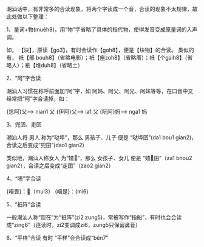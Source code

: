 
潮汕话中，有非常多的合读现象，将两个字读成一个音，合读的现象不太规律，故此处做以下整理：


1、量词+物(muêh8)，用“物”字省略了具体的指代物，使得发音变成原量词的入声调。

如， 【块】，原读【go3】，有时会读作【goh8】，便是【块物】的合读。
类似的有， 衹【部 bouh8】（省略电影）；衹【座zoh8】（省略厝）；衹【个gaih8】（省略人）；衹【堆duh8】（省略土）

2、“阿”字合读

潮汕人习惯在称呼前面加“阿”字，如 阿妈、阿父、阿兄、阿妹等等，在口音中又经常把“阿”字合读掉，如：

{恁阿}父--> nian1 父
{伊阿}父--> ia1 父
{阮阿}妈--> nga1 妈

3、兜囝、走囝

潮汕人将 男人 称为“哒埠”，那么 男孩子、儿子 便是 “哒埠囝”(da1 bou1 gian2)，合读之后变成“兜囝”(dao1 gian2)

类似地，潮汕人称女人 为“㜁𡜿”，那么 女孩子、女儿 便是 “㜁𡜿囝”（za1 bhou2 gian2），合读之后变成“走囝”（zao2 gian2）

4、“唔”字合读

{唔畏}：𱰸（mui3）
{唔是}：(mi6)


5、“衹阵”合读

一般潮汕人称“现在”为“衹阵”(zi2 zung5)，常被写作“指船”，有时也会合读成“zing6”（连读时，zi2变调成zi6，zung5只保留鼻音）

6、“平样”合读
有时 “平样”会合读成“bên7”